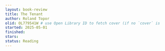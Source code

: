 ```yaml
---
layout: book-review
title: The Tenant
author: Roland Topor
olid: OL779541W # use Open Library ID to fetch cover (if no `cover` is provided)
started: 2025-05-01
finished:
stars:
status: Reading
---
```


